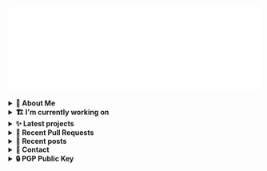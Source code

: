 ![藍](ai.svg)

<details>
  <summary><b>🌠 About Me</b></summary>
  <br/>

- 藍
  - Nickname
  - a.k.a あい, Ai
- Earthling.
- Front-end Developer.

</details>
<details>
  <summary><b>🏗️ I'm currently working on</b></summary>
  <br/>


- [importantimport/fff](https://github.com/importantimport/fff) - 🌟 The Flexible &amp; Functional Frontmatter Solution. (today)
- [importantimport/shiraha](https://github.com/importantimport/shiraha) - ❄ Material 3-inspired Classless CSS Framework. [WIP] (today)
- [importantimport/mcu-extra](https://github.com/importantimport/mcu-extra) - 🖼️ Additional packages to add new features and bug fixes to Material Color Utilities. (1 day ago)
- [importantimport/lume_theme_shiraha](https://github.com/importantimport/lume_theme_shiraha) - ❄️ Material 3-inspired Lume Blog Theme. [WIP] (1 day ago)
- [importantimport/.github](https://github.com/importantimport/.github) - :octocat: GitHub Configurations for !mportantImport (2 days ago)
- [importantimport/config](https://github.com/importantimport/config) - 🔧 Some ESLint Flat Config for !mportantImport. (2 days ago)
- [importantimport/unplugin-tdewolff-minify-html-literals](https://github.com/importantimport/unplugin-tdewolff-minify-html-literals) - 🗜️ An Vite/Rollup/Webpack/esbuild/Rspack plugin to minify HTML template literal strings. (3 days ago)
- [importantimport/a2](https://github.com/importantimport/a2) - 📥 A JSON-RPC client and experimental frontend for Aria 2. [WIP] (6 days ago)
- [importantimport/urara](https://github.com/importantimport/urara) - 🌸 Sweet, Powerful, IndieWeb-Compatible SvelteKit Blog Starter. [δ](Delta) (1 week ago)
- [Jack-Works/async-call-rpc](https://github.com/Jack-Works/async-call-rpc) - A lightweight JSON RPC client &amp; server (1 week ago)

</details>
<details>
  <summary><b>✨ Latest projects</b></summary>
  <br/>


- [kwaa/csgo](https://github.com/kwaa/csgo) - My CS:GO crosshair &amp; scripts.
- [kwaa/flytosocial](https://github.com/kwaa/flytosocial) - 🪽 An attempt to run a GoToSocial instance at fly.io.
- [kwaa/ech-playground](https://github.com/kwaa/ech-playground) - 🔒 Play with TLS Encrypted Client Hello
- [kwaa/hexo-lightningcss](https://github.com/kwaa/hexo-lightningcss) - ⚡️ LightningCSS Plugin for Hexo
- [kwaa/naive](https://github.com/kwaa/naive) - 🐸 Dockerized NaiveProxy (Monthly Update)
- [kwaa/hexo-partytown](https://github.com/kwaa/hexo-partytown) - 🎉 Partytown Integration for Hexo
- [kwaa/todoli](https://github.com/kwaa/todoli) - 🥔 Yet Another To Do List.
- [kwaa/bk](https://github.com/kwaa/bk) - ./kwaa.dev/bk
- [kwaa/urara-netlify-cms](https://github.com/kwaa/urara-netlify-cms) - 
- [kwaa/dkit](https://github.com/kwaa/dkit) - 🐋 Simple pnpm image optimized for SvelteKit project.

</details>
<details>
  <summary><b>🎨 Recent Pull Requests</b></summary>
  <br/>


- [docs: add `unplugin-tdewolff-minify-html-literals`](https://github.com/unjs/unplugin/pull/305) on [unjs/unplugin](https://github.com/unjs/unplugin) (2 days ago)
- [fix: action badge url](https://github.com/Jack-Works/async-call-rpc/pull/60) on [Jack-Works/async-call-rpc](https://github.com/Jack-Works/async-call-rpc) (1 week ago)
- [为 Dockerfile 设置 `ENTRYPOINT`](https://github.com/XTLS/Xray-core/pull/2052) on [XTLS/Xray-core](https://github.com/XTLS/Xray-core) (1 week ago)
- [shiraha.js.org](https://github.com/js-org/js.org/pull/8216) on [js-org/js.org](https://github.com/js-org/js.org) (3 weeks ago)
- [pull main from dev](https://github.com/importantimport/shiraha/pull/6) on [importantimport/shiraha](https://github.com/importantimport/shiraha) (3 weeks ago)
- [Support releases all unoccupied cached memory from XPU](https://github.com/comfyanonymous/ComfyUI/pull/512) on [comfyanonymous/ComfyUI](https://github.com/comfyanonymous/ComfyUI) (1 month ago)
- [Basic support for Intel XPU (Arc Graphics)](https://github.com/comfyanonymous/ComfyUI/pull/409) on [comfyanonymous/ComfyUI](https://github.com/comfyanonymous/ComfyUI) (1 month ago)
- [seia.js.org](https://github.com/js-org/js.org/pull/8025) on [js-org/js.org](https://github.com/js-org/js.org) (3 months ago)
- [set vite `outDir` instead of mv](https://github.com/KTibow/m3-svelte/pull/31) on [KTibow/m3-svelte](https://github.com/KTibow/m3-svelte) (3 months ago)
- [Update Urara Star Count](https://github.com/svelte-society/sveltesociety.dev/pull/367) on [svelte-society/sveltesociety.dev](https://github.com/svelte-society/sveltesociety.dev) (3 months ago)

</details>
<details>
  <summary><b>📜 Recent posts</b></summary>
  <br/>


- [I 卡也要炼！本地运行 Stable Diffusion &amp; ComfyUI](https://kwaa.dev/stable-diffusion) (1 month ago)
- [为红米 2 刷入 postmarketOS Edge &#43; GNOME Mobile](https://kwaa.dev/redmi2-pmos) (2 months ago)
- [为 nRF52840 Dongle 刷入 CanoKey 固件](https://kwaa.dev/canokey-nrf52) (4 months ago)
- [2022 总结 &amp; 2023 目标](https://kwaa.dev/2023) (4 months ago)
- [为 Urara 设置 Indiekit/Micropub](https://kwaa.dev/indiekit) (8 months ago)

👉 read more at [./kwaa.dev](https://kwaa.dev)

</details>
<details>
  <summary><b>📧 Contact</b></summary>
  <br/>

- Blog: https://kwaa.dev
- Telegram: @kwaabot
- Discord: 917#1929

👋 If u want to say hello, I'll be happy to meet u.

</details>
<details>
  <summary><b>🔒 PGP Public Key</b></summary>
  <br/>
  
```
pub   ed25519/0x4444777733334444 2022-05-16 [C] [expires: 2025-01-07]
      Key fingerprint = ABCB A12F 1A8E 3CCC F10B  5109 4444 7777 3333 4444
uid                   [ultimate] 藍+85CD <kwa[a]kwaa.dev>
uid                   [ultimate] 藍+85CD (GitHub) &lt;50108258+kwaa[a]users.noreply.github.com>
uid                   [ultimate] [jpeg image of size 889]
sub   ed25519/0xBCB0111111111111 2022-12-24 [S] [expires: 2025-01-07]
sub   ed25519/0x6656222222222222 2022-10-27 [A] [expires: 2025-01-07]
sub   cv25519/0x6EC06EC06EC06EC0 2022-10-05 [E] [expires: 2025-01-07]

# via keys.openpgp.org
gpg --keyserver hkps://keys.openpgp.org --recv-keys 4444777733334444
# via kwaa.dev
gpg --fetch-keys https://kwaa.dev/pgp/4734.pgp
```

</details>
